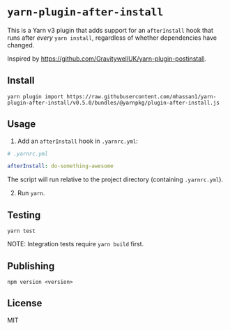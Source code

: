 # `yarn-plugin-after-install`

This is a Yarn v3 plugin that adds support for an `afterInstall` hook that runs after _every_ `yarn install`,
regardless of whether dependencies have changed.

Inspired by https://github.com/GravitywellUK/yarn-plugin-postinstall.

## Install

```
yarn plugin import https://raw.githubusercontent.com/mhassan1/yarn-plugin-after-install/v0.5.0/bundles/@yarnpkg/plugin-after-install.js
```

## Usage

1. Add an `afterInstall` hook in `.yarnrc.yml`:
```yaml
# .yarnrc.yml

afterInstall: do-something-awesome
```
The script will run relative to the project directory (containing `.yarnrc.yml`).

2. Run `yarn`.

## Testing

`yarn test`

NOTE: Integration tests require `yarn build` first.

## Publishing

`npm version <version>`

## License

MIT
